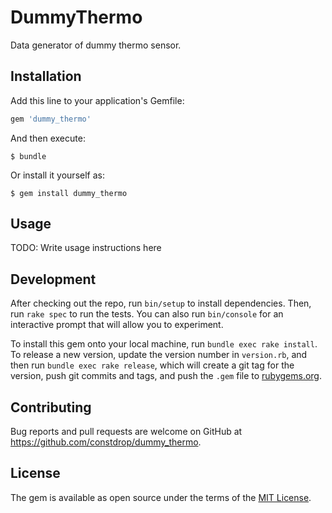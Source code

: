 # DummyThermo

Data generator of dummy thermo sensor.

## Installation

Add this line to your application's Gemfile:

```ruby
gem 'dummy_thermo'
```

And then execute:

    $ bundle

Or install it yourself as:

    $ gem install dummy_thermo

## Usage

TODO: Write usage instructions here

## Development

After checking out the repo, run `bin/setup` to install dependencies. Then, run `rake spec` to run the tests. You can also run `bin/console` for an interactive prompt that will allow you to experiment.

To install this gem onto your local machine, run `bundle exec rake install`. To release a new version, update the version number in `version.rb`, and then run `bundle exec rake release`, which will create a git tag for the version, push git commits and tags, and push the `.gem` file to [rubygems.org](https://rubygems.org).

## Contributing

Bug reports and pull requests are welcome on GitHub at https://github.com/constdrop/dummy_thermo.


## License

The gem is available as open source under the terms of the [MIT License](http://opensource.org/licenses/MIT).
